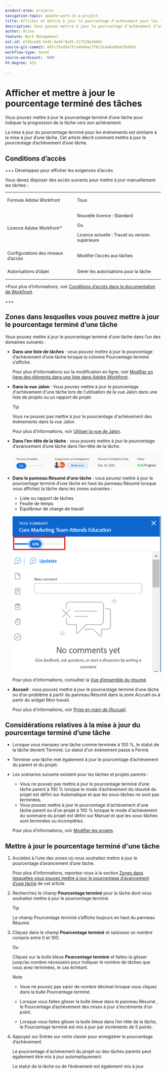 ```yaml
---
product-area: projects
navigation-topic: update-work-in-a-project
title: Afficher et mettre à jour le pourcentage d'achèvement pour les tâches
description: Vous pouvez mettre à jour le pourcentage d’achèvement d’une tâche afin d’indiquer la progression de la tâche vers son achèvement. La mise à jour du pourcentage terminé pour les événements est similaire à la mise à jour d’une tâche. Cet article décrit comment mettre à jour le pourcentage d’achèvement d’une tâche.
author: Alina
feature: Work Management
exl-id: e53bca4d-1ed3-4e4d-8a35-217529a246dc
source-git-commit: 66fc75ed9a7fca4b44ac776c314a6e08a6fbd450
workflow-type: tm+mt
source-wordcount: '690'
ht-degree: 41%

---
```


# Afficher et mettre à jour le pourcentage terminé des tâches

<!--Audited: 05/2025-->

Vous pouvez mettre à jour le pourcentage terminé d’une tâche pour indiquer la progression de la tâche vers son achèvement.

La mise à jour du pourcentage terminé pour les événements est similaire à la mise à jour d’une tâche. Cet article décrit comment mettre à jour le pourcentage d’achèvement d’une tâche.

## Conditions d’accès

+++ Développez pour afficher les exigences d’accès.

Vous devez disposer des accès suivants pour mettre à jour manuellement les tâches :

<table style="table-layout:auto"> 
 <col> 
 <col> 
 <tbody> 
  <tr> 
   <td role="rowheader">Formule Adobe Workfront</td> 
   <td> <p>Tous</p> </td> 
  </tr> 
  <tr> 
   <td role="rowheader">Licence Adobe Workfront*</td> 
   <td> <p>Nouvelle licence : Standard</p> 
   Ou
   <p>Licence actuelle : Travail ou version supérieure</p>
   </td> 
  </tr> 
  <tr> 
   <td role="rowheader">Configurations des niveaux d’accès</td> 
   <td> <p>Modifier l’accès aux tâches</p> </td> 
  </tr> 
  <tr> 
   <td role="rowheader">Autorisations d’objet</td> 
   <td> <p>Gérer les autorisations pour la tâche</p>  </td> 
  </tr> 
 </tbody> 
</table>

*Pour plus d’informations, voir [Conditions d’accès dans la documentation de Workfront](/help/quicksilver/administration-and-setup/add-users/access-levels-and-object-permissions/access-level-requirements-in-documentation.md).

+++

## Zones dans lesquelles vous pouvez mettre à jour le pourcentage terminé d’une tâche

Vous pouvez mettre à jour le pourcentage terminé d’une tâche dans l’un des domaines suivants :

* **Dans une liste de tâches** : vous pouvez mettre à jour le pourcentage d’achèvement d’une tâche lorsque la colonne Pourcentage terminé s’affiche.

  Pour plus d’informations sur la modification en ligne, voir [Modifier en ligne des éléments dans une liste dans Adobe Workfront](../../../workfront-basics/navigate-workfront/use-lists/inline-edit-objects.md).

* **Dans la vue Jalon** : Vous pouvez mettre à jour le pourcentage d&#39;achèvement d&#39;une tâche lors de l&#39;utilisation de la vue Jalon dans une liste de projets ou un rapport de projet.

  >[!TIP]
  >
  >  Vous ne pouvez pas mettre à jour le pourcentage d&#39;achèvement des événements dans la vue Jalon.


  Pour plus d’informations, voir [Utiliser la vue de Jalon](../../../reports-and-dashboards/reports/reporting-elements/use-milestone-view.md).

* **Dans l’en-tête de la tâche** : vous pouvez mettre à jour le pourcentage d’avancement d’une tâche dans l’en-tête de la tâche.

  ![](assets/nwe-updatetaskpercentinheader-350x54.png)

* **Dans le panneau Résumé d’une tâche** : vous pouvez mettre à jour le pourcentage terminé d’une tâche en haut du panneau Résumé lorsque vous affichez la tâche dans les zones suivantes :

   * Liste ou rapport de tâches
   * Feuille de temps
   * Équilibreur de charge de travail

  ![](assets/update-percent-complete-in-task-summary-highlighted.png)

  Pour plus d’informations, consultez la [Vue d’ensemble du résumé](/help/quicksilver/workfront-basics/the-new-workfront-experience/summary-overview.md).

* **Accueil** : vous pouvez mettre à jour le pourcentage terminé d’une tâche ou d’un problème à partir du panneau Résumé dans la zone Accueil ou à partir du widget Mon travail.

  Pour plus d’informations, voir [Prise en main de l’Accueil](/help/quicksilver/workfront-basics/using-home/using-the-home-area/get-started-with-home.md).

## Considérations relatives à la mise à jour du pourcentage terminé d’une tâche

* Lorsque vous marquez une tâche comme terminée à 100 %, le statut de la tâche devient Terminé. Le statut d&#39;un événement passe à Fermé.
* Terminer une tâche met également à jour le pourcentage d’achèvement du parent et du projet.
* Les scénarios suivants existent pour les tâches et projets parents :
   * Vous ne pouvez pas mettre à jour le pourcentage terminé d’une tâche parent à 100 % lorsque le mode d’achèvement du résumé du projet est défini sur Automatique et que les sous-tâches ne sont pas terminées.
   * Vous pouvez mettre à jour le pourcentage d&#39;achèvement d&#39;une tâche parent ou d&#39;un projet à 100 % lorsque le mode d&#39;achèvement du sommaire du projet est défini sur Manuel et que les sous-tâches sont terminées ou incomplètes.

  Pour plus d’informations, voir [Modifier les projets](../manage-projects/edit-projects.md).

## Mettre à jour le pourcentage terminé d&#39;une tâche

1. Accédez à l’une des zones où vous souhaitez mettre à jour le pourcentage d’avancement d’une tâche.

   Pour plus d’informations, reportez-vous à la section [Zones dans lesquelles vous pouvez mettre à jour le pourcentage d’avancement d’une tâche](#areas-where-you-can-update-the-percent-complete-of-a-task) de cet article.

1. Recherchez le champ **Pourcentage terminé** pour la tâche dont vous souhaitez mettre à jour le pourcentage terminé.

   >[!TIP]
   >
   >Le champ Pourcentage terminé s’affiche toujours en haut du panneau Résumé.

1. Cliquez dans le champ **Pourcentage terminé** et saisissez un nombre compris entre 0 et 100.

   Ou

   Cliquez sur la bulle bleue **Pourcentage terminé** et faites-la glisser jusqu’au nombre nécessaire pour indiquer le nombre de tâches que vous avez terminées, le cas échéant.

   >[!NOTE]
   >
   >    * Vous ne pouvez pas saisir de nombre décimal lorsque vous cliquez dans la bulle Pourcentage terminé.
   >    * Lorsque vous faites glisser la bulle bleue dans le panneau Résumé , le Pourcentage d’achèvement des mises à jour s’incrémente d’un point.
   >
   >    * Lorsque vous faites glisser la bulle bleue dans l’en-tête de la tâche, le Pourcentage terminé est mis à jour par incréments de 5 points.

1. Appuyez sur Entrée sur votre clavier pour enregistrer le pourcentage d’achèvement.

   Le pourcentage d&#39;achèvement du projet ou des tâches parents peut également être mis à jour automatiquement.

   Le statut de la tâche ou de l’événement est également mis à jour.

